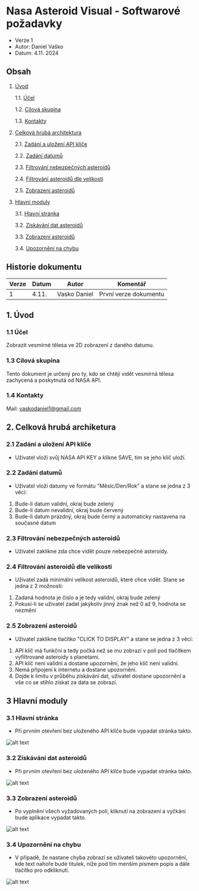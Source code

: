 # Nasa Asteroid Visual - Softwarové požadavky

- Verze 1
- Autor: Daniel Vaško
- Datum: 4.11. 2024

<div style="page-break-after: always;"></div>

## Obsah
1. [Úvod](#1-Úvod)

    1.1. [Účel](#11-Účel)

    1.2. [Cílová skupina](#12-Cílová-skupina)

    1.3. [Kontakty](#13-Kontakty)

2. [Celková hrubá architektura](#2-Celková-hrubá-architektura)

    2.1. [Zadání a uložení API klíče](#21-Zadání-a-uložení-API-klíče)

    2.2. [Zadání datumů](#22-Zadání-datumů)

    2.3. [Filtrování nebezpečných asteroidů](#23-Filtrování-nebezpečných-asteroidů)

    2.4. [Filtrování asteroidů dle velikosti](#24-Filtrování-asteroidů-dle-velikosti)

    2.5. [Zobrazení asteroidů](#25-Zobrazení-asteroidů)

3. [Hlavní moduly](#3-Hlavní-moduly)

    3.1. [Hlavní stránka](#31-Hlavní-stránka)

    3.2. [Získávání dat asteroidů](#32-Získávání-dat-asteroidů)

    3.3. [Zobrazení asteroidů](#33-Zobrazení-asteroidů)

    3.4. [Upozornění na chybu](#34-Upozornění-na-chybu)

<div style="page-break-after: always;"></div>

## Historie dokumentu

| Verze | Datum | Autor          | Komentář                          |
|-------|-------|--------|-----------------------------------|
| 1     | 4.11. |Vasko Daniel    | První verze dokumentu            |


## 1. Úvod

### 1.1 Účel

Zobrazit vesmírné tělesa ve 2D zobrazení z daného datumu.

### 1.3 Cílová skupina

Tento dokument je určený pro ty, kdo se chtějí vidět vesmírná tělesa zachycená a poskytnutá od NASA API.

### 1.4 Kontakty

Mail: <vaskodaniel1@gmail.com>

## 2. Celková hrubá archiketura

### 2.1 Zadání a uložení API klíče
- Uživatel vloží svůj NASA API KEY a klikne SAVE, tím se jeho klíč uloží.

### 2.2 Zadání datumů
- Uživatel vloží datumy ve formátu "Měsíc/Den/Rok" a stane se jedna z 3 věcí:
1. Bude-li datum validní, okraj bude zelený
2. Bude-li datum nevalidní, okraj bude červený
3. Bude-li datum prázdný, okraj bude černý a automaticky nastavena na současné datum

### 2.3 Filtrování nebezpečných asteroidů
- Uživatel zaklikne zda chce vidět pouze nebezpečné asteroidy.

### 2.4 Filtrování asteroidů dle velikosti

- Uživatel zadá minimální velikost asteroidů, které chce vidět. Stane se jedna z 2 možností:

1. Zadaná hodnota je číslo a je tedy validní, okraj bude zelený
2. Pokusí-li se uživatel zadat jakýkoliv jinný znak než 0 až 9, hodnota se nezmění

### 2.5 Zobrazení asteroidů

- Uživatel zaklikne tlačítko "CLICK TO DISPLAY" a stane se jedna z 3 věcí:

1. API klíč má funkční a tedy počká než se mu zobrazí v poli pod tlačítkem vyfiltrované asteroidy s planetami.
2. API klíč není validní a dostane upozornění, že jeho klíč není validní.
3. Nemá připojení k internetu a dostane upozornění.
4. Dojde k limitu v průběhu získávání dat, uživatel dostane upozornění a vše co se stihlo získat za data se zobrazí.

<div style="page-break-after: always;"></div>

## 3 Hlavní moduly

### 3.1 Hlavní stránka

- Při prvním otevření bez uloženého API klíče bude vypadat stránka takto.

![alt text](image-3.png)

### 3.2 Získávání dat asteroidů

- Při prvním otevření bez uloženého API klíče bude vypadat stránka takto.

![alt text](image-2.png)

### 3.3 Zobrazení asteroidů

- Po vyplnění všech vyžadovaných polí, kliknutí na zobrazení a vyčkání bude aplikace vypadat takto.

![alt text](image-4.png)

### 3.4 Upozornění na chybu

- V případě, že nastane chyba zobrazí se uživateli takovéto upozornění, kde text nahoře bude titulek, níže pod tím menším písmem popis a dále tlačítko pro odkliknutí.

![alt text](image.png)
